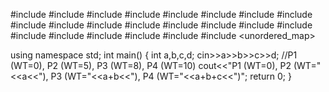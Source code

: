 
#include <map>
#include <set>
#include <list>
#include <cmath>
#include <ctime>
#include <deque>
#include <queue>
#include <stack>
#include <string>
#include <bitset>
#include <cstdio>
#include <limits>
#include <vector>
#include <climits>
#include <cstring>
#include <cstdlib>
#include <fstream>
#include <numeric>
#include <sstream>
#include <iostream>
#include <algorithm>
#include <unordered_map>

using namespace std;
int main() {
    int a,b,c,d;
    cin>>a>>b>>c>>d;
    //P1 (WT=0), P2 (WT=5), P3 (WT=8), P4 (WT=10)
    cout<<"P1 (WT=0), P2 (WT="<<a<<"), P3 (WT="<<a+b<<"), P4 (WT="<<a+b+c<<")";
    return 0;
}
